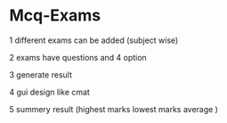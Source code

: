 # Mcq-Exams

1 different exams can be added (subject wise)

2 exams have questions and 4 option 

3 generate result

4 gui design like cmat

5 summery result (highest marks lowest marks average )
